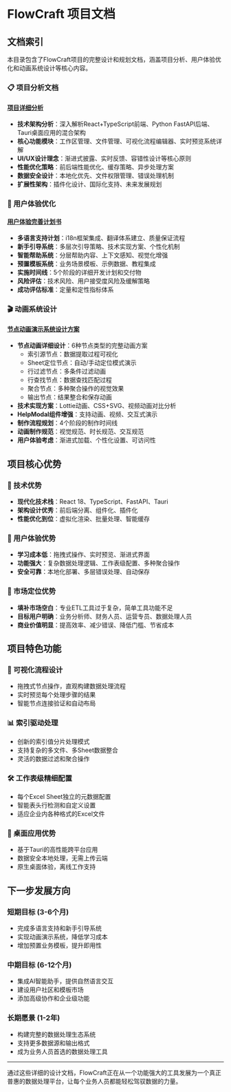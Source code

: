 # FlowCraft 项目文档

## 文档索引

本目录包含了FlowCraft项目的完整设计和规划文档，涵盖项目分析、用户体验优化和动画系统设计等核心内容。

### 📋 项目分析文档

#### [项目详细分析](./project-analysis.md)
- **技术架构分析**：深入解析React+TypeScript前端、Python FastAPI后端、Tauri桌面应用的混合架构
- **核心功能模块**：工作区管理、文件管理、可视化流程编辑器、实时预览系统详解
- **UI/UX设计理念**：渐进式披露、实时反馈、容错性设计等核心原则
- **性能优化策略**：前后端性能优化、缓存策略、异步处理方案
- **数据安全设计**：本地化优先、文件权限管理、错误处理机制
- **扩展性架构**：插件化设计、国际化支持、未来发展规划

### 🎯 用户体验优化

#### [用户体验完善计划书](./user-experience-improvement-plan.md)
- **多语言支持计划**：i18n框架集成、翻译体系建立、质量保证流程
- **新手引导系统**：多层次引导策略、技术实现方案、个性化机制
- **智能帮助系统**：分层帮助内容、上下文感知、视觉化增强
- **预置模板系统**：业务场景模板、示例数据、教程集成
- **实施时间线**：5个阶段的详细开发计划和交付物
- **风险评估**：技术风险、用户接受度风险及缓解策略
- **成功评估标准**：定量和定性指标体系

### 🎬 动画系统设计

#### [节点动画演示系统设计方案](./animation-system-plan.md)
- **节点动画详细设计**：6种节点类型的完整动画方案
  - 索引源节点：数据提取过程可视化
  - Sheet定位节点：自动/手动定位模式演示
  - 行过滤节点：多条件过滤动画
  - 行查找节点：数据查找匹配过程
  - 聚合节点：多种聚合操作的视觉效果
  - 输出节点：结果整合和保存动画
- **技术实现方案**：Lottie动画、CSS+SVG、视频动画对比分析
- **HelpModal组件增强**：支持动画、视频、交互式演示
- **制作流程规划**：4个阶段的制作时间线
- **动画制作规范**：视觉规范、时长规范、交互规范
- **用户体验考虑**：渐进式加载、个性化设置、可访问性

## 项目核心优势

### 🔧 技术优势
- **现代化技术栈**：React 18、TypeScript、FastAPI、Tauri
- **架构设计优秀**：前后端分离、组件化、插件化
- **性能优化到位**：虚拟化渲染、批量处理、智能缓存

### 👥 用户体验优势
- **学习成本低**：拖拽式操作、实时预览、渐进式界面
- **功能强大**：复杂数据处理逻辑、工作表级配置、多种聚合操作
- **安全可靠**：本地化部署、多层错误处理、自动保存

### 🎯 市场定位优势
- **填补市场空白**：专业ETL工具过于复杂，简单工具功能不足
- **目标用户明确**：业务分析师、财务人员、运营专员、数据处理人员
- **商业价值明显**：提高效率、减少错误、降低门槛、节省成本

## 项目特色功能

### 🎨 可视化流程设计
- 拖拽式节点操作，直观构建数据处理流程
- 实时预览每个处理步骤的结果
- 智能节点连接验证和自动布局

### 📊 索引驱动处理
- 创新的索引值分片处理模式
- 支持复杂的多文件、多Sheet数据整合
- 灵活的数据过滤和聚合操作

### 🛠️ 工作表级精细配置
- 每个Excel Sheet独立的元数据配置
- 智能表头行检测和自定义设置
- 适应企业内各种格式的Excel文件

### 🚀 桌面应用优势
- 基于Tauri的高性能跨平台应用
- 数据安全本地处理，无需上传云端
- 原生桌面体验，离线工作支持

## 下一步发展方向

### 短期目标 (3-6个月)
- 完成多语言支持和新手引导系统
- 实现动画演示系统，降低学习成本
- 增加预置业务模板，提升即用性

### 中期目标 (6-12个月)
- 集成AI智能助手，提供自然语言交互
- 建设用户社区和模板市场
- 添加高级协作和企业级功能

### 长期愿景 (1-2年)
- 构建完整的数据处理生态系统
- 支持更多数据源和输出格式
- 成为业务人员首选的数据处理工具

---

通过这些详细的设计文档，FlowCraft正在从一个功能强大的工具发展为一个真正普惠的数据处理平台，让每个业务人员都能轻松驾驭数据的力量。 
